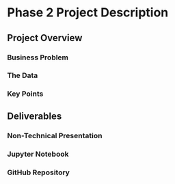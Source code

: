 # Phase 2 Project Description


## Project Overview


### Business Problem


### The Data


### Key Points


## Deliverables


### Non-Technical Presentation


### Jupyter Notebook


### GitHub Repository




